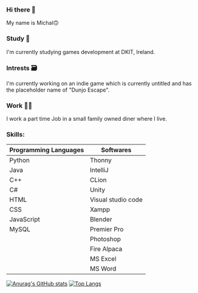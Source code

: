 ### Hi there 👋
My name is Michal🙃

### Study 📖

  I'm currently studying games development at DKIT, Ireland.
  
### Intrests 🗃️

  I'm currently working on an indie game which is currently untitled and has the placeholder name of "Dunjo Escape".
  
### Work 👨‍💼

  I work a part time Job in a small family owned diner where I live.

### Skills:

| Programming Languages | Softwares|
|-----------------|-----------------|
| Python | Thonny | 
| Java | IntelliJ |
| C++ | CLion |  
| C# | Unity |
| HTML | Visual studio code |
| CSS | Xampp | Maya |
| JavaScript | Blender |
| MySQL | Premier Pro |
|  | Photoshop |
|  | Fire Alpaca |
|  | MS Excel  |
|  | MS Word |


[![Anurag's GitHub stats](https://github-readme-stats.vercel.app/api?username=Clouddeboi&show_icons=true&theme=dracula)](https://github.com/anuraghazra/github-readme-stats&show_icons=true) [![Top Langs](https://github-readme-stats.vercel.app/api/top-langs/?username=Clouddeboi&layout=compact)](https://github.com/anuraghazra/github-readme-stats)
<!--
**Clouddeboi/Clouddeboi** is a ✨ _special_ ✨ repository because its `README.md` (this file) appears on your GitHub profile.

Here are some ideas to get you started:

- 🔭 I’m currently working on ...
- 🌱 I’m currently learning ...
- 👯 I’m looking to collaborate on ...
- 🤔 I’m looking for help with ...
- 💬 Ask me about ...
- 📫 How to reach me: ...
- 😄 Pronouns: ...
- ⚡ Fun fact: ...
-->
